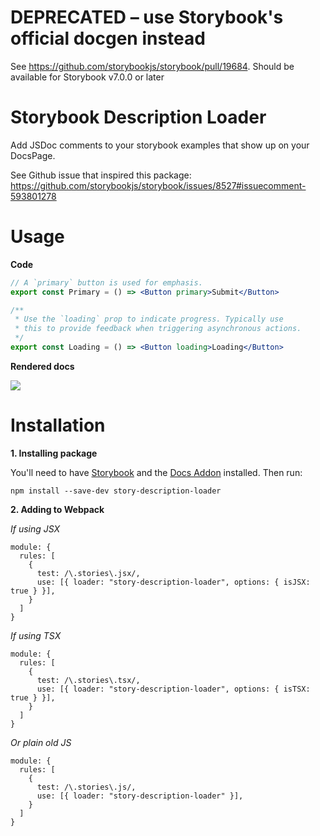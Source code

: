 # DEPRECATED – use Storybook's official docgen instead

See https://github.com/storybookjs/storybook/pull/19684. Should be available for Storybook v7.0.0 or later


# Storybook Description Loader

Add JSDoc comments to your storybook examples that show up on your DocsPage.

See Github issue that inspired this package:
https://github.com/storybookjs/storybook/issues/8527#issuecomment-593801278

# Usage

**Code**
```jsx
// A `primary` button is used for emphasis.
export const Primary = () => <Button primary>Submit</Button>

/**
 * Use the `loading` prop to indicate progress. Typically use
 * this to provide feedback when triggering asynchronous actions.
 */
export const Loading = () => <Button loading>Loading</Button>
```

**Rendered docs**

![](https://cl.ly/ec53a39ae2c9/Image%2525202020-03-02%252520at%25252010.50.55%252520PM.png)


# Installation

**1. Installing package**

You'll need to have [Storybook](https://github.com/storybookjs/storybook) and the [Docs Addon](https://github.com/storybookjs/storybook/tree/master/addons/docs) installed. Then run:

`npm install --save-dev story-description-loader`

**2. Adding to Webpack**

*If using JSX*
```
module: {
  rules: [
    {
      test: /\.stories\.jsx/,
      use: [{ loader: "story-description-loader", options: { isJSX: true } }],
    }
  ]
}
```

*If using TSX*
```
module: {
  rules: [
    {
      test: /\.stories\.tsx/,
      use: [{ loader: "story-description-loader", options: { isTSX: true } }],
    }
  ]
}
```

*Or plain old JS*

```
module: {
  rules: [
    {
      test: /\.stories\.js/,
      use: [{ loader: "story-description-loader" }],
    }
  ]
}
```
